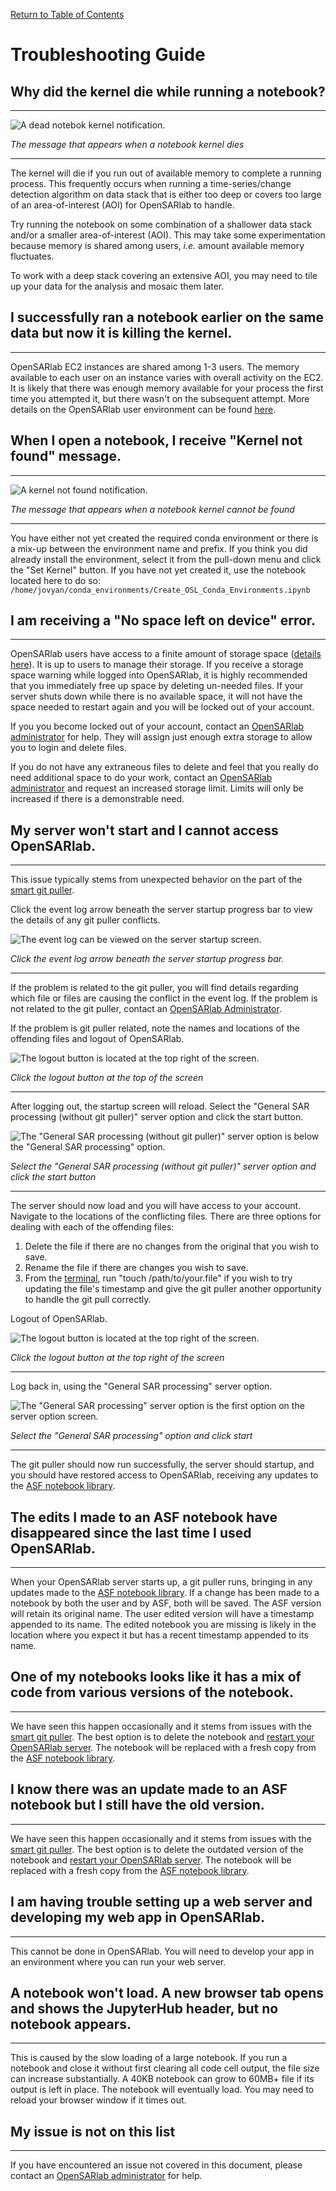 [Return to Table of Contents](../user.md)

# Troubleshooting Guide

## Why did the kernel die while running a notebook?
---
![A dead notebok kernel notification.](../assets/kernel_death.png)

*The message that appears when a notebook kernel dies*

---
<!-- need clearification on time-series  -->
 The kernel will die if you run out of available memory to complete a running process. This frequently occurs when running a time-series/change detection algorithm on data stack that is either too deep or covers too large of an area-of-interest (AOI) for OpenSARlab to handle.
 
Try running the notebook on some combination of a shallower data stack and/or a smaller area-of-interest (AOI). This may take some experimentation because memory is shared among users, *i.e.* amount available memory fluctuates. 

To work with a deep stack covering an extensive AOI, you may need to tile up your data for the analysis and mosaic them later. 

## I successfully ran a notebook earlier on the same data but now it is killing the kernel.
---

OpenSARlab EC2 instances are shared among 1-3 users. The memory available to each user on an instance varies with overall activity on the EC2. It is likely that there was enough memory available for your process the first time you attempted it, but there wasn't on the subsequent attempt. More details on the OpenSARlab user environment can be found [here](OpenSARlab_environment.md).

## When I open a notebook, I receive "Kernel not found" message.
---
![A kernel not found notification.](../assets/kernel_not_found.png)

*The message that appears when a notebook kernel cannot be found*

---
 
 You have either not yet created the required conda environment or there is a mix-up between the environment name and prefix. If you think you did already install the environment, select it from the pull-down menu and click the "Set Kernel" button. If you have not yet created it, use the notebook located here to do so: ```/home/jovyan/conda_environments/Create_OSL_Conda_Environments.ipynb```

## I am receiving a "No space left on device" error.
---
OpenSARlab users have access to a finite amount of storage space ([details here](OpenSARlab_environment.md)). It is up to users to manage their storage. If you receive a storage space warning while logged into OpenSARlab, it is highly recommended that you immediately free up space by deleting un-needed files. If your server shuts down while there is no available space, it will not have the space needed to restart again and you will be locked out of your account. 

If you you become locked out of your account, contact an [OpenSARlab administrator](mailto:uaf-jupyterhub-asf@alaska.edu) for help. They will assign just enough extra storage to allow you to login and delete files.

If you do not have any extraneous files to delete and feel that you really do need additional space to do your work, contact an [OpenSARlab administrator](mailto:uaf-jupyterhub-asf@alaska.edu) and request an increased storage limit. Limits will only be increased if there is a demonstrable need.


## My server won't start and I cannot access OpenSARlab.
---
This issue typically stems from unexpected behavior on the part of the [smart git puller](https://jupyterhub.github.io/nbgitpuller/).

Click the event log arrow beneath the server startup progress bar to view the details of any git puller conflicts.

![The event log can be viewed on the server startup screen.](../assets/event_log.png)

*Click the event log arrow beneath the server startup progress bar.*

---
 
 If the problem is related to the git puller, you will find details regarding which file or files are causing the conflict in the event log. If the problem is not related to the git puller, contact an [OpenSARlab Administrator](mailto:uaf-jupyterhub-asf@alaska.edu).
 
 If the problem is git puller related, note the names and locations of the offending files and logout of OpenSARlab.
 
 ![The logout button is located at the top right of the screen.](../assets/logout_server_screen.png)
 
 *Click the logout button at the top of the screen*
 
 ---
 
 After logging out, the startup screen will reload. Select the "General SAR processing (without git puller)" server option and click the start button. 
 
 ![The "General SAR processing (without git puller)" server option is below the "General SAR processing" option.](../assets/server_options_no_git_puller.png)

 *Select the "General SAR processing (without git puller)" server option and click the start button*
 
 ---
 
 The server should now load and you will have access to your account. Navigate to the locations of the conflicting files. There are three options for dealing with each of the offending files:
 
 1. Delete the file if there are no changes from the original that you wish to save. 
 1. Rename the file if there are changes you wish to save.
 1. From the [terminal](OpenSARlab_terminal.md), run "touch /path/to/your.file" if you wish to try updating the file's timestamp and give the git puller another opportunity to handle the git pull correctly.
 
 Logout of OpenSARlab.
 
 ![The logout button is located at the top right of the screen.](../assets/logout.png)

 *Click the logout button at the top right of the screen*
 
 ---
 
 Log back in, using the "General SAR processing" server option.
 
 ![The "General SAR processing" server option is the first option on the server option screen.](../assets/server_options.png)

 *Select the "General SAR processing" option and click start*
 
 ---
 
 The git puller should now run successfully, the server should startup, and you should have restored access to OpenSARlab, receiving any updates to the [ASF notebook library](https://github.com/asfadmin/asf-jupyter-notebooks).

## The edits I made to an ASF notebook have disappeared since the last time I used OpenSARlab.
---

When your OpenSARlab server starts up, a git puller runs, bringing in any updates made to the [ASF notebook library](https://github.com/asfadmin/asf-jupyter-notebooks). If a change has been made to a notebook by both the user and by ASF, both will be saved. The ASF version will retain its original name. The user edited version will have a timestamp appended to its name. The edited notebook you are missing is likely in the location where you expect it but has a recent timestamp appended to its name.  

## One of my notebooks looks like it has a mix of code from various versions of the notebook.
---

We have seen this happen occasionally and it stems from issues with the [smart git puller](https://jupyterhub.github.io/nbgitpuller/). The best option is to delete the notebook and [restart your OpenSARlab server](restarting_server_and_kernel.md). The notebook will be replaced with a fresh copy from the [ASF notebook library](https://github.com/asfadmin/asf-jupyter-notebooks).

## I know there was an update made to an ASF notebook but I still have the old version.
---

We have seen this happen occasionally and it stems from issues with the [smart git puller](https://jupyterhub.github.io/nbgitpuller/). The best option is to delete the outdated version of the notebook and [restart your OpenSARlab server](restarting_server_and_kernel.md). The notebook will be replaced with a fresh copy from the [ASF notebook library](https://github.com/asfadmin/asf-jupyter-notebooks).

## I am having trouble setting up a web server and developing my web app in OpenSARlab.
---

This cannot be done in OpenSARlab. You will need to develop your app in an environment where you can run your web server.

## A notebook won't load. A new browser tab opens and shows the JupyterHub header, but no notebook appears. 
---

This is caused by the slow loading of a large notebook. If you run a notebook and close it without first clearing all code cell output, the file size can increase substantially. A 40KB notebook can grow to 60MB+ file if its output is left in place. The notebook will eventually load. You may need to reload your browser window if it times out. 

## My issue is not on this list
---

If you have encountered an issue not covered in this document, please contact an [OpenSARlab administrator](mailto:uaf-jupyterhub-asf@alaska.edu) for help.



<!-- TODO: add documentation in regards to server timeouts -->